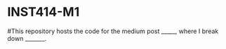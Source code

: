 # INST414-M1

#This repository hosts the code for the medium post _____, where I break down _______.
